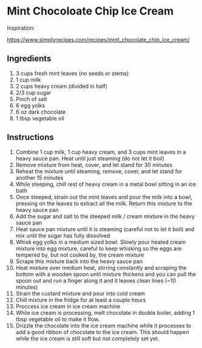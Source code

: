 # Mint Chocoloate Chip Ice Cream

Inspiration:

https://www.simplyrecipes.com/recipes/mint_chocolate_chip_ice_cream/

## Ingredients 

1. 3 cups fresh mint leaves (no seeds or stems)
1. 1 cup milk
1. 2 cups heavy cream (divided in half)
1. 2/3 cup sugar
1. Pinch of salt
1. 6 egg yolks
1. 6 oz dark chocolate
1. 1 tbsp vegetable oil

## Instructions

1. Combine 1 cup milk, 1 cup heavy cream, and 3 cups mint leaves in a heavy sauce pan. Heat until just steaming (do not let it boil)
1. Remove mixture from heat, cover, and let stand for 30 minutes
1. Reheat the mixture until steaming, remove, cover, and let stand for another 15 minutes
1. While steeping, chill rest of heavy cream in a metal bowl sitting in an ice bath
1. Once steeped, strain out the mint leaves and pour the milk into a bowl, pressing on the leaves to extract all the milk. Return this mixture to the heavy sauce pan
1. Add the sugar and salt to the steeped milk / cream mixture in the heavy sauce pan
1. Heat sauce pan mixture until it is steaming (careful not to let it boil) and mix until the sugar has fully dissolved
1. Whisk egg yolks in a medium sized bowl. Slowly pour heated cream mixture into egg mixture, careful to keep whisking so the eggs are tempered by, but not cooked by, the cream mixture
1. Scrape this mixture back into the heavy sauce pan
1. Heat mixture over medium heat, stirring constantly and scraping the bottom with a wooden spoon until mixture thickens and you can pull the spoon out and run a finger along it and it leaves clean lines (~10 minutes)
1. Strain the custard mixture and pour into cold cream
1. Chill mixture in the fridge for at least a couple hours
1. Proccess ice cream in ice cream machine
1. While ice cream is processing, melt chocolate in double boiler, adding 1 tbsp vegetable oil to make it flow.
1. Drizzle the chocolate into the ice cream machine while it processes to add a good ribbon of chocolate to the ice cream. This should happen while the ice cream is still soft but not completely set yet.
